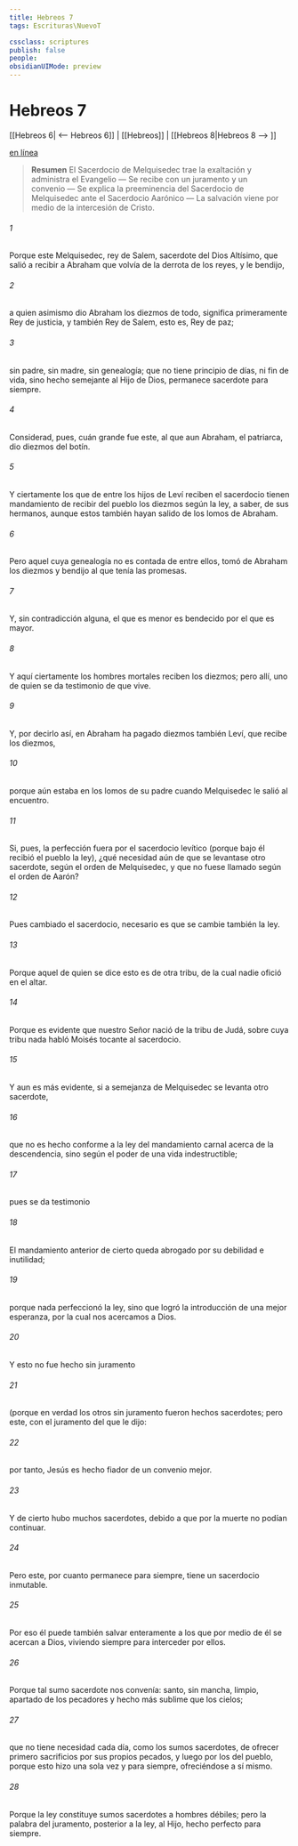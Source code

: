 ```yaml
---
title: Hebreos 7
tags: Escrituras\NuevoT

cssclass: scriptures
publish: false
people:
obsidianUIMode: preview
---
```


# Hebreos 7
[[Hebreos 6| <-- Hebreos 6]] | [[Hebreos]] | [[Hebreos 8|Hebreos 8 --> ]]

[en línea](https://churchofjesuschrist.org/study/scriptures/nt/heb/7?lang=spa)

> __Resumen__
El Sacerdocio de Melquisedec trae la exaltación y administra el Evangelio — Se recibe con un juramento y un convenio — Se explica la preeminencia del Sacerdocio de Melquisedec ante el Sacerdocio Aarónico — La salvación viene por medio de la intercesión de Cristo.

###### 1 
Porque este Melquisedec, rey de Salem, sacerdote del Dios Altísimo, que salió a recibir a Abraham que volvía de la derrota de los reyes, y le bendijo,

###### 2 
a quien asimismo dio Abraham los diezmos de todo,  significa primeramente Rey de justicia, y también Rey de Salem, esto es, Rey de paz;

###### 3 
sin padre, sin madre, sin genealogía; que no tiene principio de días, ni fin de vida, sino hecho semejante al Hijo de Dios, permanece sacerdote para siempre.

###### 4 
Considerad, pues, cuán grande fue este, al que aun Abraham, el patriarca, dio diezmos del botín.

###### 5 
Y ciertamente los que de entre los hijos de Leví reciben el sacerdocio tienen mandamiento de recibir del pueblo los diezmos según la ley, a saber, de sus hermanos, aunque estos también hayan salido de los lomos de Abraham.

###### 6 
Pero aquel cuya genealogía no es contada de entre ellos, tomó de Abraham los diezmos y bendijo al que tenía las promesas.

###### 7 
Y, sin contradicción alguna, el que es menor es bendecido por el que es mayor.

###### 8 
Y aquí ciertamente los hombres mortales reciben los diezmos; pero allí, uno de quien se da testimonio de que vive.

###### 9 
Y, por decirlo así, en Abraham ha pagado diezmos también Leví, que recibe los diezmos,

###### 10 
porque aún estaba en los lomos de su padre cuando Melquisedec le salió al encuentro.

###### 11 
Si, pues, la perfección fuera por el sacerdocio levítico (porque bajo él recibió el pueblo la ley), ¿qué necesidad  aún de que se levantase otro sacerdote, según el orden de Melquisedec, y que no fuese llamado según el orden de Aarón?

###### 12 
Pues cambiado el sacerdocio, necesario es que se cambie también la ley.

###### 13 
Porque aquel de quien se dice esto es de otra tribu, de la cual nadie ofició en el altar.

###### 14 
Porque es evidente que nuestro Señor nació de la tribu de Judá, sobre cuya tribu nada habló Moisés tocante al sacerdocio.

###### 15 
Y aun es más evidente, si a semejanza de Melquisedec se levanta otro sacerdote,

###### 16 
que no es hecho conforme a la ley del mandamiento carnal acerca de la descendencia, sino según el poder de una vida indestructible;

###### 17 
pues se da testimonio 

###### 18 
El mandamiento anterior de cierto queda abrogado por su debilidad e inutilidad;

###### 19 
porque nada perfeccionó la ley, sino que logró la introducción de una mejor esperanza, por la cual nos acercamos a Dios.

###### 20 
Y esto no fue hecho sin juramento

###### 21 
(porque en verdad los otros sin juramento fueron hechos sacerdotes; pero este, con el juramento del que le dijo:

###### 22 
por tanto, Jesús es hecho fiador de un convenio mejor.

###### 23 
Y de cierto hubo muchos sacerdotes, debido a que por la muerte no podían continuar.

###### 24 
Pero este, por cuanto permanece para siempre, tiene un sacerdocio inmutable.

###### 25 
Por eso él puede también salvar enteramente a los que por medio de él se acercan a Dios, viviendo siempre para interceder por ellos.

###### 26 
Porque tal sumo sacerdote nos convenía: santo, sin mancha, limpio, apartado de los pecadores y hecho más sublime que los cielos;

###### 27 
que no tiene necesidad cada día, como los  sumos sacerdotes, de ofrecer primero sacrificios por sus propios pecados, y luego por los del pueblo, porque esto  hizo una sola vez y para siempre, ofreciéndose a sí mismo.

###### 28 
Porque la ley constituye sumos sacerdotes a hombres débiles; pero la palabra del juramento, posterior a la ley,  al Hijo, hecho perfecto para siempre.

